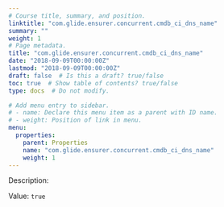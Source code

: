 ```yaml
---
# Course title, summary, and position.
linktitle: "com.glide.ensurer.concurrent.cmdb_ci_dns_name"
summary: ""
weight: 1
# Page metadata.
title: "com.glide.ensurer.concurrent.cmdb_ci_dns_name"
date: "2018-09-09T00:00:00Z"
lastmod: "2018-09-09T00:00:00Z"
draft: false  # Is this a draft? true/false
toc: true  # Show table of contents? true/false
type: docs  # Do not modify.

# Add menu entry to sidebar.
# - name: Declare this menu item as a parent with ID name.
# - weight: Position of link in menu.
menu:
  properties:
    parent: Properties
    name: "com.glide.ensurer.concurrent.cmdb_ci_dns_name"
    weight: 1
---
```


Description: 


Value: `true`